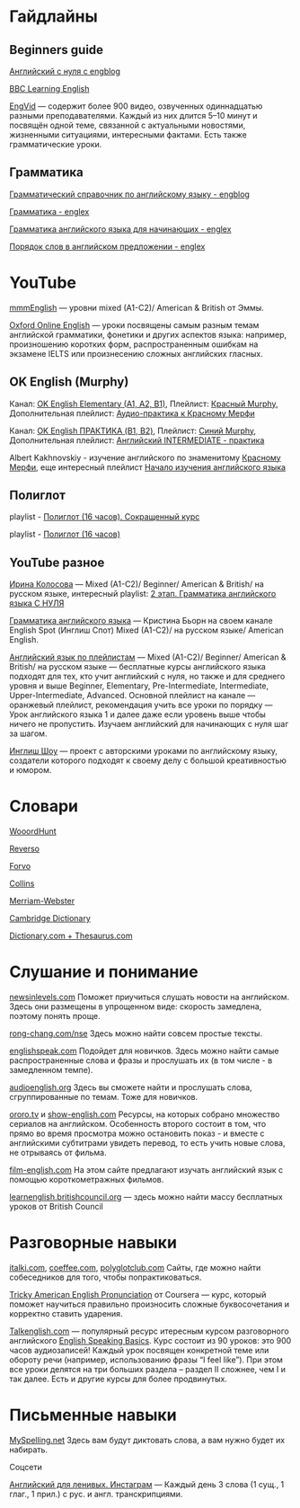 # Гайдлайны


## Beginners guide

[Английский с нуля с engblog](https://engblog.ru/beginners-guide)

[BBC Learning English](https://www.bbc.co.uk/learningenglish/)

[EngVid](https://www.engvid.com/) — содержит более 900 видео, озвученных одиннадцатью разными преподавателями. Каждый из них длится 5–10 минут и посвящён одной теме, связанной с актуальными новостями, жизненными ситуациями, интересными фактами. Есть также грамматические уроки.


## Грамматика

[Грамматический справочник по английскому языку - engblog](https://engblog.ru/cat/grammar/guide)

[Грамматика - englex](https://englex.ru/cat-grammar/)

[Грамматика английского языка для начинающих - englex](https://englex.ru/english-grammar-for-beginners-part-1/)

[Порядок слов в английском предложении - englex](https://englex.ru/basic-word-order-in-english-sentences/)



# YouTube

[mmmEnglish](https://www.youtube.com/c/mmmEnglish_Emma/playlists) — уровни mixed (A1-C2)/ American & British от Эммы.

[Oxford Online English](https://www.youtube.com/c/Oxfordonlineenglish1/playlists) — уроки посвящены самым разным темам английской грамматики, фонетики и других аспектов языка: например, произношению коротких форм, распространенным ошибкам на экзамене IELTS или произнесению сложных английских гласных.


## OK English (Murphy)

Канал: [OK English Elementary (A1, A2, B1)](https://www.youtube.com/channel/UCX4_taMVkoAs6Q-SCF1jU8w), Плейлист: [Красный Murphy](https://www.youtube.com/playlist?list=PL1N6sf2mpE8_FVbdTdVglEXDyDCepc4DG), Дополнительная плейлист: [Аудио-практика к Красному Мерфи](https://www.youtube.com/playlist?list=PL1N6sf2mpE88zQ68byfybWlx6Yv66ASlL)

Канал: [OK English ПРАКТИКА (B1, B2)](https://www.youtube.com/channel/UCW594XUfEnB5l_s35uRa-lQ), Плейлист: [Синий Murphy](https://www.youtube.com/playlist?list=PL7j3OJlBURb7jc_Romw7Sw0bKRLK2X9GY), Дополнительная плейлист: [Английский INTERMEDIATE - практика](https://www.youtube.com/playlist?list=PL7j3OJlBURb5_NeQEnBbrpjz9Kls0GEwT)

Albert Kakhnovskiy - изучение английского по знаменитому [Красному Мерфи](https://www.youtube.com/playlist?list=PLUBkKOXwm-78CnM8kxdJE3ZoIwWsCRoe5), еще интересный плейлист [Начало изучения английского языка](https://www.youtube.com/playlist?list=PLUBkKOXwm-7-lRTxU72z6ovnR0kFCBncs)


## Полиглот

playlist - [Полиглот (16 часов). Сокращенный курс](https://www.youtube.com/playlist?list=PL66DIGaegedqVBwaauzKVk7DNqIFaXrN_)

playlist - [Полиглот (16 часов)](https://www.youtube.com/playlist?list=PL66DIGaegedqtRaxfVsk6vH5dBDuL5w92)


## YouTube разное

[Ирина Колосова](https://www.youtube.com/user/yourenglishtrainer/featured) — Mixed (A1-C2)/ Beginner/ American & British/ на русском языке, интересный playlist: [2 этап. Грамматика английского языка С НУЛЯ](https://www.youtube.com/playlist?list=PLSFN5BEcPifIG-xYeW3yGq4CNtfnh-6kh) 

[Грамматика английского языка](https://www.youtube.com/playlist?list=PLzQwntikhDAVCiFTbQtX33VC3jW6MpUmr) —  Кристина Бьорн на своем канале English Spot (Инглиш Спот) Mixed (A1-C2)/ на русском языке/ American English.

[Английский язык по плейлистам](https://www.youtube.com/c/%D0%90%D0%9D%D0%93%D0%9B%D0%98%D0%99%D0%A1%D0%9A%D0%98%D0%99%D0%AF%D0%97%D0%AB%D0%9A%D0%9F%D0%9E%D0%9F%D0%9B%D0%95%D0%99%D0%9B%D0%98%D0%A1%D0%A2%D0%90%D0%9C/playlists) — Mixed (A1-C2)/ Beginner/ American & British/ на русском языке — бесплатные курсы английского языка подходят для тех, кто учит английский с нуля, но также и для среднего уровня и выше Beginner, Elementary, Pre-Intermediate, Intermediate, Upper-Intermediate, Advanced. Основной плейлист на канале — оранжевый плейлист, рекомендация учить все уроки по порядку — Урок английского языка 1 и далее даже если уровень выше чтобы ничего не пропустить. Изучаем английский для начинающих с нуля шаг за шагом.

[Инглиш Шоу](https://www.youtube.com/user/englishow/playlists) — проект с авторскими уроками по английскому языку, создатели которого подходят к своему делу с большой креативностью и юмором. 


# Словари

[WooordHunt](https://wooordhunt.ru/)

[Reverso](https://www.reverso.net/text_translation.aspx?lang=RU)

[Forvo](https://forvo.com/)

[Collins](https://www.collinsdictionary.com/)

[Merriam-Webster](https://www.merriam-webster.com/)

[Cambridge Dictionary](https://dictionary.cambridge.org/ru/)

[Dictionary.com + Thesaurus.com](https://www.thesaurus.com/)



# Слушание и понимание

[newsinlevels.com](https://www.newsinlevels.com/)
Поможет приучиться слушать новости на английском.
Здесь они размещены в упрощенном виде:
скорость замедлена, поэтому понять проще.

[rong-chang.com/nse](https://rong-chang.com/nse/)
Здесь можно найти совсем простые тексты.

[englishspeak.com](http://englishspeak.com/ru/english-lessons)
Подойдет для новичков. Здесь можно найти самые
распространенные слова и фразы и прослушать
их (в том числе - в замедленном темпе).

[audioenglish.org](https://www.audioenglish.org/)
Здесь вы сможете найти и прослушать слова,
сгруппированные по темам. Тоже для новичков.

[ororo.tv](https://ororo.tv/ru) и [show-english.com](https://show-english.com/)
Ресурсы, на которых собрано множество сериалов
на английском. Особенность второго состоит в том,
что прямо во время просмотра можно остановить
показ - и вместе с английскими субтитрами увидеть
перевод, то есть учить новые слова, не отрываясь
от фильма.

[film-english.com](https://film-english.com/)
На этом сайте предлагают изучать английский
язык с помощью короткометражных фильмов.

[learnenglish.britishcouncil.org](http://learnenglish.britishcouncil.org/)
— здесь можно найти массу бесплатных уроков от British Council



# Разговорные навыки

[italki.com](https://www.italki.com/), [coeffee.com](https://coeffee.com/), 
[polyglotclub.com](https://polyglotclub.com/)
Сайты, где можно найти собеседников
для того, чтобы попрактиковаться.


[Tricky American English Pronunciation](https://www.coursera.org/learn/tricky-american-english-pronunciation) 
от Coursera — курс, который поможет научиться правильно
произносить сложные буквосочетания и корректно ставить ударения.


[Talkenglish.com](https://www.talkenglish.com/курс) — популярный ресурс итересным курсом разговорного английского [English Speaking Basics](https://www.talkenglish.com/speaking/listbasics.aspx). Курс состоит из 90 уроков: это 900 часов аудиозаписей! Каждый урок посвящен конкретной теме или обороту речи (например, использованию фразы “I feel like”). При этом все уроки делятся на три больших раздела – раздел II сложнее, чем I и так далее. Есть и другие курсы для более продвинутых.


# Письменные навыки

[MySpelling.net](http://myspelling.net/)
Здесь вам будут диктовать слова, а вам нужно будет их набирать.

Соцсети

[Английский для ленивых. Инстаграм](https://www.instagram.com/lazy_english/) —	Каждый день 3 слова (1 сущ., 1 глаг., 1 прил.) с рус. и англ. транскрипциями.

